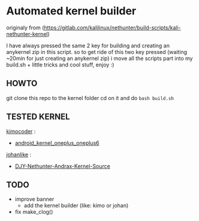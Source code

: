 # Automated kernel builder

originaly from (https://gitlab.com/kalilinux/nethunter/build-scripts/kali-nethunter-kernel)

I have always pressed the same 2 key for building and creating an anykernel zip in this script. so to get ride of this two key pressed (waiting ~20min for just creating an anykernel zip) i move all the scripts part into my build.sh + little tricks and cool stuff, enjoy :)

## HOWTO

git clone this repo to the kernel folder
cd on it and do `bash build.sh`

## TESTED KERNEL
[kimocoder](https://github.com/kimocoder) :

- [android_kernel_oneplus_oneplus6](https://github.com/kimocoder/android_kernel_oneplus_oneplus6)

[johanlike](https://github.com/johanlike) :

- [DJY-Nethunter-Andrax-Kernel-Source](https://github.com/johanlike/DJY-Nethunter-Andrax-Kernel-Source)

## TODO
- improve banner
  - add the kernel builder (like: kimo or johan)
- fix make_clog()
